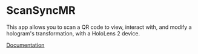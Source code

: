 # ScanSyncMR
This app allows you to scan a QR code to view, interact with, and modify a hologram's transformation, with a HoloLens 2 device.

[Documentation](https://glow-clipper-8ac.notion.site/User-Manual-Dev-Notes-b2a62d26c49d450b9544e58421a01fe8)
